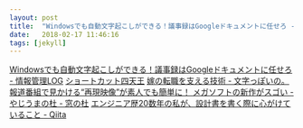 ```yaml
---
layout: post
title:  "Windowsでも自動文字起こしができる！議事録はGoogleドキュメントに任せろ - 情報管理LOGほか 2018-02-18"
date:   2018-02-17 11:46:16
tags: [jekyll]
---
```

<a href='http://hokoxjouhou.blog105.fc2.com/blog-entry-1109.html' target='_blank'>Windowsでも自動文字起こしができる！議事録はGoogleドキュメントに任せろ - 情報管理LOG</a>
<a href='https://anond.hatelabo.jp/20180215120227' target='_blank'>ショートカット四天王</a>
<a href='http://fromatom.hatenablog.com/entry/2018/02/15/103602' target='_blank'>嫁の転職を支える技術 - 文字っぽいの。</a>
<a href='https://forest.watch.impress.co.jp/docs/serial/yajiuma/1106283.html' target='_blank'>報道番組で見かける“再現映像”が素人でも簡単に！ メガソフトの新作がスゴい - やじうまの杜 - 窓の杜</a>
<a href='https://qiita.com/y-some/items/90651c1e27f7798f87c6' target='_blank'>エンジニア歴20数年の私が、設計書を書く際に心がけていること - Qiita</a>
